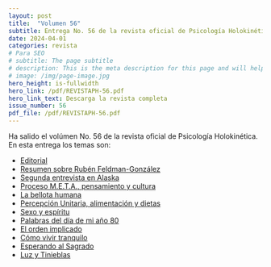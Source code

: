 ```yaml
---
layout: post
title:  "Volumen 56"
subtitle: Entrega No. 56 de la revista oficial de Psicología Holokinética
date: 2024-04-01
categories: revista
# Para SEO
# subtitle: The page subtitle
# description: This is the meta description for this page and will help it appear in search engines
# image: /img/page-image.jpg
hero_height: is-fullwidth
hero_link: /pdf/REVISTAPH-56.pdf
hero_link_text: Descarga la revista completa
issue_number: 56
pdf_file: /pdf/REVISTAPH-56.pdf
---
```


Ha salido el volúmen No. 56 de la revista oficial de Psicología Holokinética. 
En esta entrega los temas son:


- [Editorial](/pdf/REVISTAPH-56.pdf#page=4)
- [Resumen sobre Rubén Feldman-González](/pdf/REVISTAPH-56.pdf#page=5)
- [Segunda entrevista en Alaska](/pdf/REVISTAPH-56.pdf#page=7)
- [Proceso M.E.T.A., pensamiento y cultura](/pdf/REVISTAPH-56.pdf#page=20)
- [La bellota humana](/pdf/REVISTAPH-56.pdf#page=29)
- [Percepción Unitaria, alimentación y dietas](/pdf/REVISTAPH-56.pdf#page=31)
- [Sexo y espíritu](/pdf/REVISTAPH-56.pdf#page=32)
- [Palabras del día de mi año 80](/pdf/REVISTAPH-56.pdf#page=34)
- [El orden implicado](/pdf/REVISTAPH-56.pdf#page=35)
- [Cómo vivir tranquilo](/pdf/REVISTAPH-56.pdf#page=37)
- [Esperando al Sagrado](/pdf/REVISTAPH-56.pdf#page=39)
- [Luz y Tinieblas](/pdf/REVISTAPH-56.pdf#page=43)
